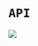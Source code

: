 # `API`
![](https://www.howtogeek.com/wp-content/uploads/2018/03/api-defined-as-application-program-interface.jpeg?height=200p&trim=2,2,2,2)
